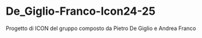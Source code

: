 # De_Giglio-Franco-Icon24-25
Progetto di ICON del gruppo composto da Pietro De Giglio e Andrea Franco
